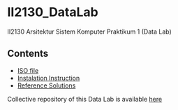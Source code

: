 # II2130_DataLab
II2130 Arsitektur Sistem Komputer Praktikum 1 (Data Lab)

## Contents
- [ISO file](orkom.iso)
- [Instalation Instruction](./Instruksi%20Praktikum%200x1%20IF2130-II2130.pdf)
- [Reference Solutions](code)

Collective repository of this Data Lab is available [here](https://github.com/wisye/The-Journey-Of-WeBallin/tree/main/Season%203%20-%20Chasing%20Makima%20Arc)
